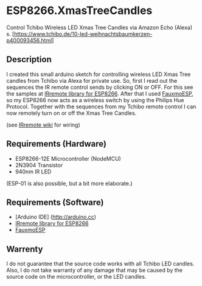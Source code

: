 # ESP8266.XmasTreeCandles
Control Tchibo Wireless LED Xmas Tree Candles via Amazon Echo (Alexa)
s. [https://www.tchibo.de/10-led-weihnachtsbaumkerzen-p400093456.html]

## Description
I created this small arduino sketch for controlling wireless LED Xmas Tree candles from Tchibo via Alexa for private use. So, first I read out the sequences the IR remote control sends by clicking ON or OFF. For this see the samples at [IRremote library for ESP8266](https://github.com/markszabo/IRremoteESP8266). After that I used [FauxmoESP](https://bitbucket.org/xoseperez/fauxmoesp), so my ESP8266 now acts as a wireless switch by using the Philips Hue Protocol. Together with the sequences from my Tchibo remote control I can now remotely turn on or off the Xmas Tree Candles. 

(see [IRremote wiki](https://github.com/markszabo/IRremoteESP8266/wiki) for wiring)

## Requirements (Hardware)

* ESP8266-12E Microcontroller (NodeMCU)
* 2N3904 Transistor
* 940nm IR LED

(ESP-01 is also possible, but a bit more elaborate.)

## Requirements (Software)

* [Arduino IDE] (http://arduino.cc)
* [IRremote library for ESP8266](https://github.com/markszabo/IRremoteESP8266)
* [FauxmoESP](https://bitbucket.org/xoseperez/fauxmoesp)

## Warrenty
I do not guarantee that the source code works with all Tchibo LED candles. Also, I do not take warranty of any damage that may be caused by the source code on the microcontroller, or the LED candles.
